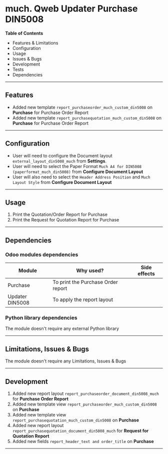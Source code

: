 # much. Qweb Updater Purchase DIN5008

**Table of Contents**

- Features & Limitations
- Configuration
- Usage
- Issues & Bugs
- Development
- Tests
- Dependencies

---

## Features

- Added new template `report_purchaseorder_much_custom_din5008` on **Purchase** for 
  Purchase Order Report
- Added new template `report_purchasequotation_much_custom_din5008` on **Purchase** for 
  Purchase Order Report

---

## Configuration

- User will need to configure the Document layout `external_layout_din5008_much` from **Settings**. 
- User will need to select the Paper Format `Much A4 for DIN5008 (paperformat_much_din5008)` from **Configure Document Layout**
- User will also need to select the `Header Address Position` and `Much Layout Style` from **Configure Document Layout**

---

## Usage

1. Print the Quotation/Order Report for Purchase 
2. Print the Request for Quotation Report for Purchase

---

## Dependencies

### Odoo modules dependencies

| Module          | Why used?                          | Side effects 
|-----------------|------------------------------------|--------------|
| Purchase        | To print the Purchase Order report |              |
| Updater DIN5008 | To apply the report layout         |              |

### Python library dependencies

The module doesn't require any external Python library

---

## Limitations, Issues & Bugs

The module doesn't require any Limitations, Issues & Bugs

---

## Development

1. Added new report layout `report_purchaseorder_document_din5008_much` for **Purchase Order Report**
2. Added new template view `report_purchaseorder_much_custom_din5008` on **Purchase**
3. Added new template view `report_purchasequotation_much_custom_din5008` on **Purchase**
4. Added new report layout `report_purchasequotation_document_din5008_much` for **Request for Quotation Report**
5. Added new fields `report_header_text and order_title` on **Purchase**

---


